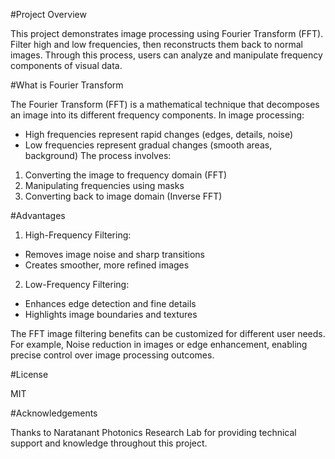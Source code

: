 #Project Overview

This project demonstrates image processing using Fourier Transform (FFT). Filter high and low frequencies, then reconstructs them back to normal images. Through this process, users can analyze and manipulate frequency components of visual data.

#What is Fourier Transform

The Fourier Transform (FFT) is a mathematical technique that decomposes an image into its different frequency components. In image processing:
* High frequencies represent rapid changes (edges, details, noise)
* Low frequencies represent gradual changes (smooth areas, background)
The process involves:
1. Converting the image to frequency domain (FFT)
2. Manipulating frequencies using masks
3. Converting back to image domain (Inverse FFT)

#Advantages

1. High-Frequency Filtering:
* Removes image noise and sharp transitions
* Creates smoother, more refined images

2. Low-Frequency Filtering:
* Enhances edge detection and fine details
* Highlights image boundaries and textures

The FFT image filtering benefits can be customized for different user needs. For example, Noise reduction in images or edge enhancement, enabling precise control over image processing outcomes.

#License

MIT

#Acknowledgements

Thanks to Naratanant Photonics Research Lab for providing technical support and knowledge throughout this project.
